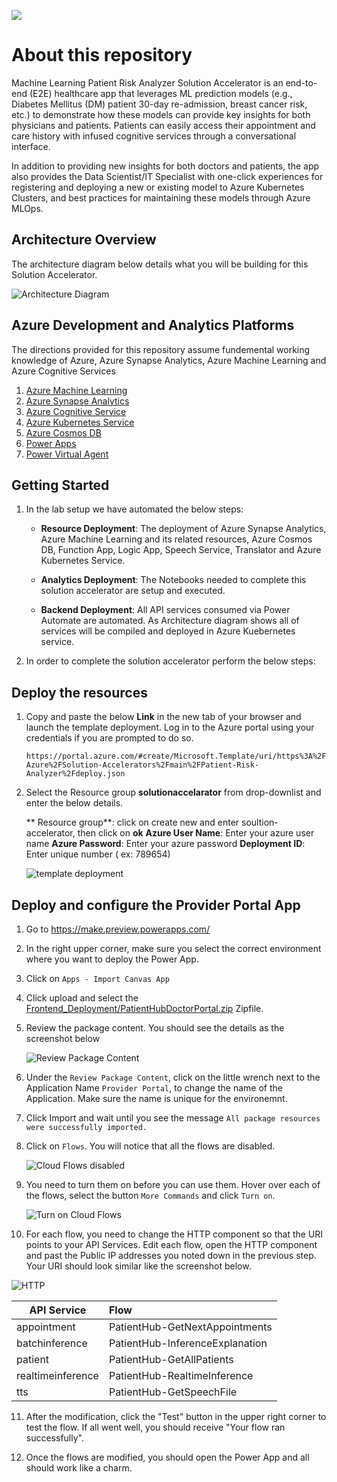 
![](https://github.com/CloudLabsAI-Azure/Machine-Learning-Patient-Risk-Analyzer-SA/raw/main/Resource_Deployment/img/banner.png)

# About this repository 
Machine Learning Patient Risk Analyzer Solution Accelerator is an end-to-end (E2E) healthcare app that leverages ML prediction models (e.g., Diabetes Mellitus (DM) patient 30-day re-admission, breast cancer risk, etc.) to demonstrate how these models can provide key insights for both physicians and patients.  Patients can easily access their appointment and care history with infused cognitive services through a conversational interface.  
  
In addition to providing new insights for both doctors and patients, the app also provides the Data Scientist/IT Specialist with one-click experiences for registering and deploying a new or existing model to Azure Kubernetes Clusters, and best practices for maintaining these models through Azure MLOps.

## Architecture Overview 
The architecture diagram below details what you will be building for this Solution Accelerator.

![Architecture Diagram](https://github.com/CloudLabsAI-Azure/Machine-Learning-Patient-Risk-Analyzer-SA/blob/main/Resource_Deployment/img/ReferenceArchitecture.png?raw=true)

## Azure Development and Analytics Platforms 
The directions provided for this repository assume fundemental working knowledge of Azure, Azure Synapse Analytics, Azure Machine Learning and Azure Cognitive Services
1. [Azure Machine Learning](https://azure.microsoft.com/en-us/services/machine-learning/)
2. [Azure Synapse Analytics](https://azure.microsoft.com/en-us/services/synapse-analytics/)
3. [Azure Cognitive Service](https://azure.microsoft.com/en-us/services/cognitive-services/)
4. [Azure Kubernetes Service](https://azure.microsoft.com/en-us/services/kubernetes-service/)
5. [Azure Cosmos DB](https://azure.microsoft.com/en-us/services/cosmos-db)
6. [Power Apps](https://docs.microsoft.com/en-us/powerapps/)
7. [Power Virtual Agent](https://powervirtualagents.microsoft.com/)

## Getting Started

1. In the lab setup we have automated the below steps:

   - **Resource Deployment**:  The deployment of Azure Synapse Analytics, Azure Machine Learning and its related resources, Azure Cosmos DB, Function App, Logic App, Speech Service, Translator and Azure Kubernetes Service.

   - **Analytics Deployment**: The Notebooks needed to complete this solution accelerator are setup and executed.

   - **Backend Deployment**: All API services consumed via Power Automate are automated. As Architecture diagram shows all of services will be compiled and deployed in Azure Kuebernetes service.

2. In order to complete the solution accelerator perform the below steps:


## Deploy the resources

1. Copy and paste the below **Link** in the new tab of your browser and launch the template deployment.  Log in to the Azure portal using your credentials if you are prompted to do so.

    ```
    https://portal.azure.com/#create/Microsoft.Template/uri/https%3A%2F%2Fraw.githubusercontent.com%2FCloudLabsAI-Azure%2FSolution-Accelerators%2Fmain%2FPatient-Risk-Analyzer%2Fdeploy.json
    ```

2. Select the Resource group **solutionaccelarator** from drop-downlist and enter the below details.

    ** Resource group**: click on create new and enter soultion-accelerator, then click on **ok**
    **Azure User Name**: Enter your azure user name
    **Azure Password**: Enter your azure password
    **Deployment ID**: Enter unique number ( ex: 789654)

      ![template deployment](https://github.com/CloudLabsAI-Azure/AIW-Azure-Network-Solutions/blob/main/media/r+d.png?raw=true)

## Deploy and configure the Provider Portal App

1. Go to https://make.preview.powerapps.com/

2. In the right upper corner, make sure you select the correct environment where you want to deploy the Power App.

3. Click on `Apps - Import Canvas App`

4. Click upload and select the [Frontend_Deployment/PatientHubDoctorPortal.zip](./Frontend_Deployment/PatientHubDoctorPortal.zip) Zipfile.

5. Review the package content. You should see the details as the screenshot below

   ![Review Package Content](https://github.com/CloudLabsAI-Azure/Machine-Learning-Patient-Risk-Analyzer-SA/blob/main/Frontend_Deployment/img/ReviewPackageContent.jpg?raw=true)

6. Under the `Review Package Content`, click on the little wrench next to the Application Name `Provider Portal`, to change the name of the Application. Make sure the name is unique for the environemnt.

7. Click Import and wait until you see the message `All package resources were successfully imported.`

8. Click on `Flows`. You will notice that all the flows are disabled. 

   ![Cloud Flows disabled](https://github.com/CloudLabsAI-Azure/Machine-Learning-Patient-Risk-Analyzer-SA/blob/main/Frontend_Deployment/img/CloudFlows.jpg?raw=true)

9. You need to turn them on before you can use them. Hover over each of the flows, select the button `More Commands` and click `Turn on`.

   ![Turn on Cloud Flows](https://github.com/CloudLabsAI-Azure/Machine-Learning-Patient-Risk-Analyzer-SA/blob/main/Frontend_Deployment/img/TurnonCloudFlows.png?raw=true)

10. For each flow, you need to change the HTTP component so that the URI points to your API Services. Edit each flow, open the HTTP component and past the Public IP addresses you noted down in the previous step.
Your URI should look similar like the screenshot below.

   ![HTTP](https://github.com/CloudLabsAI-Azure/Machine-Learning-Patient-Risk-Analyzer-SA/blob/main/Frontend_Deployment/img/HTTP.jpg?raw=true)

| API Service | Flow |
  | ------------- | :------------- | 
  | appointment | PatientHub-GetNextAppointments |
  | batchinference | PatientHub-InferenceExplanation |
  | patient | PatientHub-GetAllPatients | 
  | realtimeinference | PatientHub-RealtimeInference |
  | tts | PatientHub-GetSpeechFile |  


11. After the modification, click the "Test" button in the upper right corner to test the flow. If all went well, you should receive "Your flow ran successfully".

12. Once the flows are modified, you should open the Power App and all should work like a charm.
